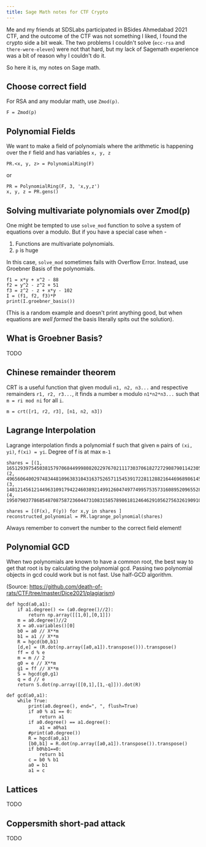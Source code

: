 ```yaml
---
title: Sage Math notes for CTF Crypto
---
```


Me and my friends at SDSLabs participated in BSides Ahmedabad 2021 CTF, and the outcome of the CTF was not something I liked, I found the crypto side a bit weak. The two problems I couldn't solve (`ecc-rsa` and `there-were-eleven`) were not that hard, but my lack of Sagemath experience was a bit of reason why I couldn't do it.

So here it is, my notes on Sage math.

## Choose correct field

For RSA and any modular math, use `Zmod(p)`.

```sage
F = Zmod(p)
```

## Polynomial Fields

We want to make a field of polynomials where the arithmetic is happening over the `F` field and has variables `x, y, z`

```sage
PR.<x, y, z> = PolynomialRing(F)
```

or

```sage
PR = PolynomialRing(F, 3, 'x,y,z')
x, y, z = PR.gens()
```

## Solving multivariate polynomials over Zmod(p)

One might be tempted to use `solve_mod` function to solve a system of equations over a modulo. But if you have a special case when -

1. Functions are multivariate polynomials.
2. `p` is huge

In this case, `solve_mod` sometimes fails with Overflow Error. Instead, use Groebner Basis of the polynomials.

```sage
f1 = x*y + x^2 - 88
f2 = y^2 - z^2 + 51
f3 = z^2 - z + x*y - 102
I = (f1, f2, f3)*P
print(I.groebner_basis())
```

(This is a random example and doesn't print anything good, but when equations are _well formed_ the basis literally spits out the solution).

## What is Groebner Basis?

TODO

## Chinese remainder theorem

CRT is a useful function that given moduli `n1, n2, n3...` and respective remainders `r1, r2, r3...`, it finds a number `m` modulo `n1*n2*n3...` such that `m = ri mod ni` for all `i`.

```sage
m = crt([r1, r2, r3], [n1, n2, n3])
```

## Lagrange Interpolation

Lagrange interpolation finds a polynomial f such that given `m` pairs of `(xi, yi)`, `f(xi) = yi`. Degree of f is at max `m-1`

```sage
shares = [(1, 1651293975450381579706844999808202297670211173037061827272908790114230592434748044848097133563469251678879059156225205298834971071359017469397331605782920), (2, 49656064002974834481096383104316375265711545391722811288216446968986145936494966876404160910407919885451814058823146922107458035910700220495010462147112), (3, 1481214561214496310917942246038921499126047497749957535731608952096552856013930232284898279007009260107597472601959627310496773682697020898442717240484400), (4, 1950790377868548708758723604473108315857898618124646291056275632619091046294238343215502355242288776617394025418770078552886012721353626716473759644786481)]

shares = [(F(x), F(y)) for x,y in shares ]
reconstructed_polynomial = PR.lagrange_polynomial(shares)
```

Always remember to convert the number to the correct field element!

## Polynomial GCD

When two polynomials are known to have a common root, the best way to get that root is by calculating the polynomial gcd. Passing two polynomial objects in gcd could work but is not fast. Use half-GCD algorithm.

(Source: https://github.com/death-of-rats/CTF/tree/master/Dice2021/plagiarism)

```sage
def hgcd(a0,a1):
    if a1.degree() <= (a0.degree()//2):
        return np.array([[1,0],[0,1]])
    m = a0.degree()//2
    X = a0.variables()[0]
    b0 = a0 // X**m
    b1 = a1 // X**m
    R = hgcd(b0,b1)
    [d,e] = (R.dot(np.array([a0,a1]).transpose())).transpose()
    ff = d % e
    m = m // 2
    g0 = e // X**m
    g1 = ff // X**m
    S = hgcd(g0,g1)
    q = d // e
    return S.dot(np.array([[0,1],[1,-q]])).dot(R)

def gcd(a0,a1):
    while True:
        print(a0.degree(), end=", ", flush=True)
        if a0 % a1 == 0:
            return a1
        if a0.degree() == a1.degree():
            a1 = a0%a1
        #print(a0.degree())
        R = hgcd(a0,a1)
        [b0,b1] = R.dot(np.array([a0,a1]).transpose()).transpose()
        if b0%b1==0:
            return b1
        c = b0 % b1
        a0 = b1
        a1 = c
```

## Lattices

TODO

## Coppersmith short-pad attack

TODO
